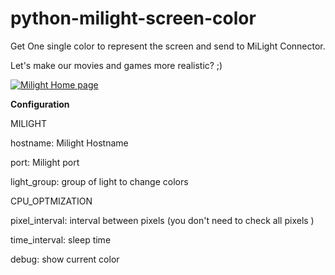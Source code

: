 # python-milight-screen-color

Get One single color to represent the screen and send to MiLight Connector.

Let's make our movies and games more realistic? ;)

[![Milight Home page](http://cdn2.bigcommerce.com/n-d57o0b/jesswyt/products/78/images/266/milight_bulb1__74439.1404685995.220.290.jpg?c=2)](http://www.milight.com/milight-rgbw/)



**Configuration**

MILIGHT

hostname: Milight Hostname

port: Milight port

light_group: group of light to change colors

CPU_OPTMIZATION

pixel_interval: interval between pixels (you don't need to check all pixels )

time_interval: sleep time 

debug: show current color
